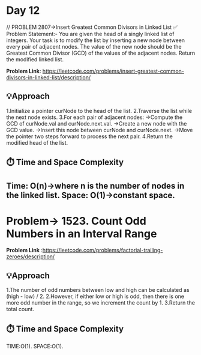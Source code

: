 # Day 12
// PROBLEM 2807->Insert Greatest Common Divisors in Linked List
✅ Problem Statement:-
You are given the head of a singly linked list of integers. Your task is to modify the list by inserting a new node between every pair of adjacent nodes. The value of the new node should be the Greatest Common Divisor (GCD) of the values of the adjacent nodes.
Return the modified linked list.

**Problem Link**: https://leetcode.com/problems/insert-greatest-common-divisors-in-linked-list/description/

## 💡Approach
1.Initialize a pointer curNode to the head of the list.
2.Traverse the list while the next node exists.
3.For each pair of adjacent nodes:
->Compute the GCD of curNode.val and curNode.next.val.
->Create a new node with the GCD value.
->Insert this node between curNode and curNode.next.
->Move the pointer two steps forward to process the next pair.
4.Return the modified head of the list.

## ⏱️ Time and Space Complexity
Time: O(n)->where n is the number of nodes in the linked list.
Space: O(1)->constant space.
--------------------------------------------------------------------------------------------------------------------------------------------------------------------------------------

# Problem-> 1523. Count Odd Numbers in an Interval Range

**Problem Link** :https://leetcode.com/problems/factorial-trailing-zeroes/description/


## 💡Approach
1.The number of odd numbers between low and high can be calculated as (high - low) / 2.
2.However, if either low or high is odd, then there is one more odd number in the range, so we increment the count by 1.
3.Return the total count.

## ⏱️ Time and Space Complexity
TIME:O(1).
SPACE:O(1).
